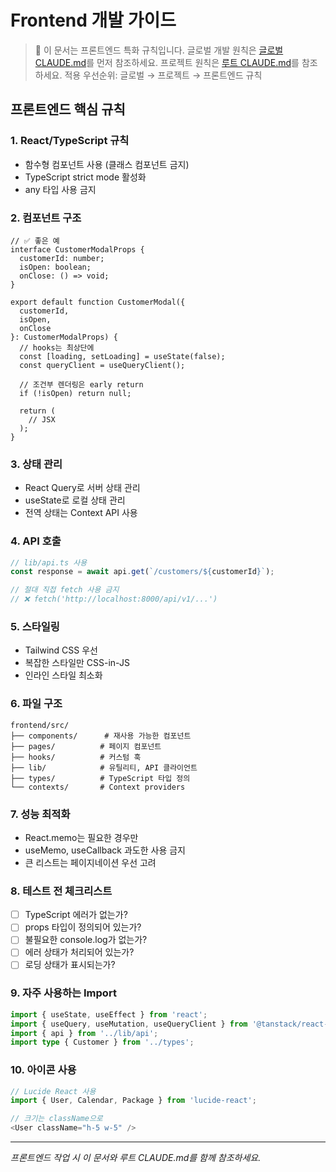 # Frontend 개발 가이드

> 📌 이 문서는 프론트엔드 특화 규칙입니다.
> 글로벌 개발 원칙은 [글로벌 CLAUDE.md](../../CLAUDE.md)를 먼저 참조하세요.
> 프로젝트 원칙은 [루트 CLAUDE.md](../CLAUDE.md)를 참조하세요.
> 적용 우선순위: 글로벌 → 프로젝트 → 프론트엔드 규칙

## 프론트엔드 핵심 규칙

### 1. React/TypeScript 규칙
- 함수형 컴포넌트 사용 (클래스 컴포넌트 금지)
- TypeScript strict mode 활성화
- any 타입 사용 금지

### 2. 컴포넌트 구조
```tsx
// ✅ 좋은 예
interface CustomerModalProps {
  customerId: number;
  isOpen: boolean;
  onClose: () => void;
}

export default function CustomerModal({
  customerId,
  isOpen,
  onClose
}: CustomerModalProps) {
  // hooks는 최상단에
  const [loading, setLoading] = useState(false);
  const queryClient = useQueryClient();

  // 조건부 렌더링은 early return
  if (!isOpen) return null;

  return (
    // JSX
  );
}
```

### 3. 상태 관리
- React Query로 서버 상태 관리
- useState로 로컬 상태 관리
- 전역 상태는 Context API 사용

### 4. API 호출
```typescript
// lib/api.ts 사용
const response = await api.get(`/customers/${customerId}`);

// 절대 직접 fetch 사용 금지
// ❌ fetch('http://localhost:8000/api/v1/...')
```

### 5. 스타일링
- Tailwind CSS 우선
- 복잡한 스타일만 CSS-in-JS
- 인라인 스타일 최소화

### 6. 파일 구조
```
frontend/src/
├── components/      # 재사용 가능한 컴포넌트
├── pages/          # 페이지 컴포넌트
├── hooks/          # 커스텀 훅
├── lib/            # 유틸리티, API 클라이언트
├── types/          # TypeScript 타입 정의
└── contexts/       # Context providers
```

### 7. 성능 최적화
- React.memo는 필요한 경우만
- useMemo, useCallback 과도한 사용 금지
- 큰 리스트는 페이지네이션 우선 고려

### 8. 테스트 전 체크리스트
- [ ] TypeScript 에러가 없는가?
- [ ] props 타입이 정의되어 있는가?
- [ ] 불필요한 console.log가 없는가?
- [ ] 에러 상태가 처리되어 있는가?
- [ ] 로딩 상태가 표시되는가?

### 9. 자주 사용하는 Import
```typescript
import { useState, useEffect } from 'react';
import { useQuery, useMutation, useQueryClient } from '@tanstack/react-query';
import { api } from '../lib/api';
import type { Customer } from '../types';
```

### 10. 아이콘 사용
```typescript
// Lucide React 사용
import { User, Calendar, Package } from 'lucide-react';

// 크기는 className으로
<User className="h-5 w-5" />
```

---

*프론트엔드 작업 시 이 문서와 루트 CLAUDE.md를 함께 참조하세요.*
